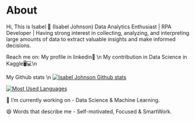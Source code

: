 # About
Hi, This is Isabel  👋 (Isabel Johnson)
Data Analytics Enthusiast | RPA Developer |
Having strong interest in collecting, analyzing, and interpreting large amounts of data to extract valuable insights and make informed decisions.

Reach me on:
My profile in linkedin💼 \n
My contribution in Data Science in Kaggle🖥💻\n

My Github stats \n
[![Isabel Johnson Github stats](https://github-readme-stats.vercel.app/api?username=isabeljohnson001)](https://github.com/isabeljohnson001/github-readme-stats)

[![Most Used Languages](https://github-readme-stats.vercel.app/api/top-langs/?username=isabeljohnson001&layout=compact)](https://github.com/isabeljohnson001/github-readme-stats)

🔭 I’m currently working on - Data Science & Machine Learning.

😄 Words that describe me - Self-motivated, Focused & SmartWork.
